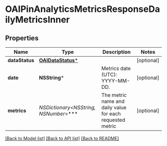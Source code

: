 # OAIPinAnalyticsMetricsResponseDailyMetricsInner

## Properties
Name | Type | Description | Notes
------------ | ------------- | ------------- | -------------
**dataStatus** | [**OAIDataStatus***](OAIDataStatus.md) |  | [optional] 
**date** | **NSString*** | Metrics date (UTC): YYYY-MM-DD. | [optional] 
**metrics** | **NSDictionary&lt;NSString*, NSNumber*&gt;*** | The metric name and daily value for each requested metric | [optional] 

[[Back to Model list]](../README.md#documentation-for-models) [[Back to API list]](../README.md#documentation-for-api-endpoints) [[Back to README]](../README.md)



